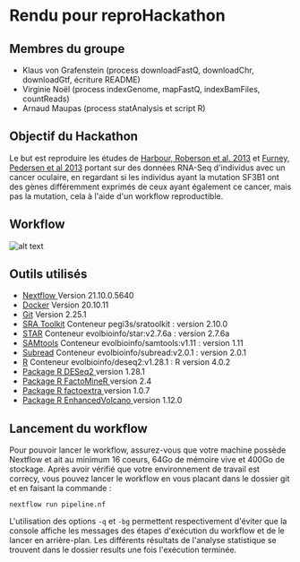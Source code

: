 # Rendu pour reproHackathon
## Membres du groupe
- Klaus von Grafenstein (process downloadFastQ, downloadChr, downloadGtf, écriture README)
- Virginie Noël (process indexGenome, mapFastQ, indexBamFiles, countReads)
- Arnaud Maupas (process statAnalysis et script R)
## Objectif du Hackathon
Le but est reproduire les études de <a href="https://www.nature.com/articles/ng.2523" target="_blank">Harbour, Roberson et al. 2013</a> et <a href="https://pubmed.ncbi.nlm.nih.gov/23861464/" target="_blank">Furney, Pedersen et al 2013</a> 
portant sur des données RNA-Seq d'individus avec un cancer oculaire, en regardant si les individus ayant la mutation SF3B1 ont des gènes différemment exprimés de ceux ayant également ce cancer, mais pas la mutation, cela à l'aide d'un workflow reproductible.
## Workflow
![alt text](https://github.com/AnalystCat/reproHack/blob/main/flowchart.png?raw=true)
## Outils utilisés

- <a href= "https://www.nextflow.io/"> Nextflow </a>
 Version 21.10.0.5640 
- <a href= "https://www.docker.com/"> Docker</a>
  Version 20.10.11
- <a href= "https://git-scm.com/"> Git</a>
  Version 2.25.1 
- <a href= "https://hub.docker.com/r/pegi3s/sratoolkit"> SRA Toolkit</a>
Conteneur pegi3s/sratoolkit : version 2.10.0
-  <a href= "https://hub.docker.com/r/evolbioinfo/star:v2.7.6a"> STAR</a>
  Conteneur evolbioinfo/star:v2.7.6a : version 2.7.6a 
- <a href= "https://hub.docker.com/r/evolbioinfo/samtools:v1.11"> SAMtools</a>
  Conteneur evolbioinfo/samtools:v1.11 : version 1.11
- <a href= "https://hub.docker.com/r/evolbioinfo/subread:v2.0.1"> Subread</a>
  Conteneur evolbioinfo/subread:v2.0.1 : version 2.0.1
- <a href= "https://hub.docker.com/r/evolbioinfo/deseq2"> R</a>
  Conteneur evolbioinfo/deseq2:v1.28.1 : R version 4.0.2
- <a href= "https://bioconductor.org/packages/release/bioc/html/DESeq2.html"> Package R DESeq2  </a> version 1.28.1
- <a href= "http://factominer.free.fr/index_fr.html"> Package R FactoMineR </a> version 2.4
- <a href= "https://cran.r-project.org/web/packages/factoextra/index.html"> Package R factoextra </a>version 1.0.7
- <a href= "https://bioconductor.org/packages/release/bioc/html/EnhancedVolcano.html"> Package R EnhancedVolcano </a>version 1.12.0


## Lancement du workflow
Pour pouvoir lancer le workflow, assurez-vous que votre machine possède Nextflow et ait au minimum 16 coeurs, 64Go de mémoire vive et 400Go de stockage.
Après avoir vérifié que votre environnement de travail est correcy, vous pouvez lancer le workflow en vous placant dans le dossier git et en faisant la commande :
``` 
nextflow run pipeline.nf 
```
L'utilisation des options ```-q``` et ```-bg``` permettent respectivement d'éviter que la console affiche les messages des étapes d'exécution du workflow et de le lancer en arrière-plan. 
Les différents résultats de l'analyse statistique se trouvent dans le dossier results une fois l'exécution terminée.
